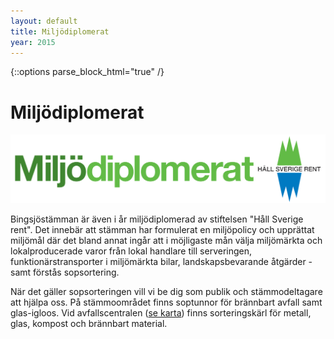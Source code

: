 ```yaml
---
layout: default
title: Miljödiplomerat
year: 2015
---
```


{::options parse_block_html="true" /}
<div class="glacier">

# Miljödiplomerat

![](/img/logos/miljodiplomerat.png)

Bingsjöstämman är även i år miljödiplomerad av stiftelsen "Håll Sverige rent". Det innebär att stämman har formulerat en miljöpolicy och upprättat miljömål där det bland annat ingår att i möjligaste mån välja miljömärkta och lokalproducerade varor från lokal handlare till serveringen, funktionärstransporter i miljömärkta bilar, landskapsbevarande åtgärder - samt förstås sopsortering.

När det gäller sopsorteringen vill vi be dig som publik och stämmodeltagare att hjälpa oss. På stämmoområdet finns soptunnor för brännbart avfall samt glas-igloos. Vid avfallscentralen ([se karta](/hitta-i-bingsjo)) finns sorteringskärl för metall, glas, kompost och brännbart material.


</div>
